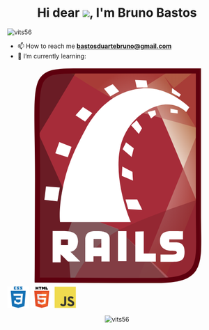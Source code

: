<h1 align="center">Hi dear <img src="https://raw.githubusercontent.com/kaueMarques/kaueMarques/master/hi.gif" width="30px">, I'm Bruno Bastos</h1>

<p align="left"> <img src="https://komarev.com/ghpvc/?username=vits56" alt="vits56" /> </p>


- 📫 How to reach me **bastosduartebruno@gmail.com**
- 🌱 I’m currently learning:
 <p align="left">
 <svg xmlns="http://www.w3.org/2000/svg" viewBox="0 0 128 128"><path fill="#A62C39" d="M17.444 125.054s.188-29.538.188-59.564c0-58.159-4.901-62.491 21.194-62.491h72.635v83.889c0 27.615 5.162 38.433-23.859 38.433-29.021.001-70.158-.267-70.158-.267z"/><g transform="translate(-273.273 -435.955)"><linearGradient id="rails-original-wordmark-a" gradientUnits="userSpaceOnUse" x1="681.437" y1="2170.426" x2="703.949" y2="2182.218" gradientTransform="matrix(1 0 0 -1 -320.773 2656.956)"><stop offset="0" stop-color="#fff"/><stop offset="1" stop-color="#C0815E"/></linearGradient><path fill="url(#rails-original-wordmark-a)" d="M350.603 449.926s4.655.932 8.688 7.757c4.034 6.826 25.444 59.886 25.444 59.886v-43.131l-19.858-32.27 5.585 6.827 10.55-8.689-13.653-.93-16.756 10.55z"/></g><g transform="translate(-273.273 -435.955)"><radialGradient id="rails-original-wordmark-b" cx="668.118" cy="1679.3" r="38.406" gradientTransform="matrix(1 0 0 -1.582 -320.773 3155.877)" gradientUnits="userSpaceOnUse"><stop offset="0" stop-color="#fff"/><stop offset="1" stop-color="#A94436"/></radialGradient><path opacity=".668" fill="url(#rails-original-wordmark-b)" d="M309.335 439.686s30.719 20.479 45.613 24.513a4339.783 4339.783 0 0130.408 8.378l-35.373 86.88 15.204.621 19.86-49.026-.622-71.676-75.09.31z"/><path fill="#fff" fill-opacity=".44" d="M337.881 531.221l31.956 30.733-59.571-1.256s-1.861-18.927-1.241-28.856l3.723-9.929 25.133 9.308z"/></g><path fill-opacity=".362" d="M94.085 125.365L65.229 95.577l-26.375-9.929-20.479-45.612L40.096 3.732l-14.584-.621-5.896 5.586-2.172 4.344-1.552 112.945 78.193-.621z"/><path opacity=".5" fill="#83222D" d="M111.773 77.89S82.606 87.199 65.23 95.887c-17.376 8.688-26.685 29.787-26.685 29.787s37.234-1.861 51.197-1.241c13.963.621 20.479.621 21.72-18.927 1.241-19.548.311-27.616.311-27.616z"/><g fill="#fff"><path d="M26.435 96.422v18.326h4.674v-4.773l4.254 4.254h7.172l-5.688-5.688s4.093-.067 4.402-5.984c0-5.43-4.097-6.134-8.83-6.134h-5.984zm4.897 4.971h4.031v3.265h-4.031v-3.265zM51.562 96.496c-2.559-.015-6.108.223-6.108 5.045v12.737h4.797v-3.116h4.65v3.042h4.822V100.85c0-4.189-4.654-4.353-7.147-4.353l-1.014-.001zm-1.237 4.6h4.501v5.021h-4.501v-5.021zM64.531 96.507h4.964v17.531h-4.964zM74.692 96.741v17.531h11.947v-4.654H79.58V96.663l-4.888.078zM102.463 96.585v4.732h-7.99v1.707h3.413c1.785 0 5.508-.077 5.508 5.508s-2.561 5.896-7.758 5.896h-6.283v-4.267h7.214c2.172 0 2.292-.708 2.292-1.324 0-.615-1.11-.902-3.369-.902s-6.447-1.11-6.447-5.454 2.172-5.973 6.516-5.973c4.345-.001 6.904.077 6.904.077z"/></g><g fill="#fff"><path d="M30.787 91.233h41.269S62.902 70.444 65.23 51.36c2.326-19.082 17.376-27.771 25.909-28.702 8.533-.931 13.187 4.344 13.187 4.344l1.861-2.792S93.931 11.798 78.416 13.195C62.902 14.59 52.197 24.83 45.526 37.241c-6.671 12.412-10.55 21.101-13.188 34.132-2.637 13.033-1.551 19.86-1.551 19.86zM22.565 70.444l8.066.62-1.396 8.068-7.602-.931.932-7.757zM35.286 53.377l2.172-6.05-7.137-2.793-2.327 6.516 7.292 2.327zM45.37 32.588l4.189-4.965-5.43-3.568-4.343 4.81 5.584 3.723zM56.385 13.351l3.724 4.499 5.12-2.947-3.724-4.189-5.12 2.637zM74.538 8.231l.93 4.499 6.361-.155-.62-4.034-6.671-.31z"/><path d="M96.102 13.04l-.155 2.792 4.343 2.328.931-1.396-5.119-3.724zM95.172 24.986v2.327l4.189.465v-1.861l-4.189-.931zM81.829 27.002l2.017 3.724 2.948-2.327-.621-2.482-4.344 1.085zM75.468 31.812l3.103 4.655-1.862 3.257-4.499-4.965 3.258-2.947zM69.262 44.69l-2.017 4.033 5.275 4.5 1.241-5.121-4.499-3.412zM67.09 58.807l-.31 5.43 6.516 2.792-.311-5.119-5.895-3.103zM68.952 78.045l1.552 5.586 8.223.465-2.949-6.051h-6.826z"/></g><path stroke="#5E000E" stroke-width="3" d="M17.444 125.054s.188-29.538.188-59.564c0-58.159-4.901-62.491 21.194-62.491h72.635v83.889c0 27.615 3.921 38.433-23.859 38.433-27.78.001-70.158-.267-70.158-.267z" fill="none"/></svg>
         <img src="https://raw.githubusercontent.com/devicons/devicon/master/icons/css3/css3-plain-wordmark.svg" alt="css3"  width="50" height="50"/>
         <img src="https://raw.githubusercontent.com/devicons/devicon/master/icons/html5/html5-original-wordmark.svg" alt="html5"  width="50" height="50"/>
         <img src="https://raw.githubusercontent.com/devicons/devicon/master/icons/javascript/javascript-original.svg" alt="javascript" width="50" height="50"/>
         <p align="center">

  

  
  <img src="https://github-readme-stats.vercel.app/api?username=vits56&show_icons=true" alt="vits56"/> 
</p>
